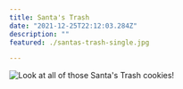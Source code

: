 ```yaml
---
title: Santa's Trash
date: "2021-12-25T22:12:03.284Z"
description: ""
featured: ./santas-trash-single.jpg

---
```


![Look at all of those Santa's Trash cookies!](./santas-trash-plate.jpg)